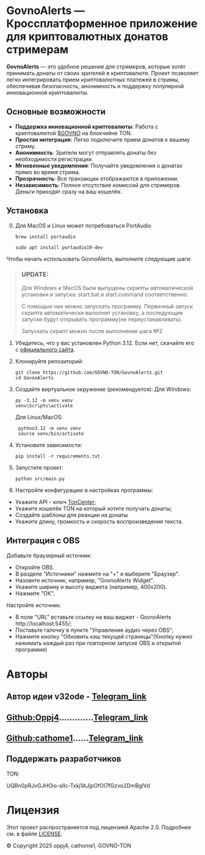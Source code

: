 # GovnoAlerts — Кроссплатформенное приложение для криптовалютных донатов стримерам

**GovnoAlerts** — это удобное решение для стримеров, которые хотят принимать донаты от своих зрителей в криптовалюте. Проект позволяет легко интегрировать прием криптовалютных платежей в стримы, обеспечивая безопасность, анонимность и поддержку  популярной инновационной криптовалюты.

## Основные возможности

- **Поддержка инновационной криптовалюты**: Работа с криптовалютой [$GOVNO](https://tonviewer.com/EQBlWgKnh_qbFYTXfKgGAQPxkxFsArDOSr9nlARSzydpNPwA) на блокчейне TON.
- **Простая интеграция**: Легко подключите прием донатов к вашему стриму.
- **Анонимность**: Зрители могут отправлять донаты без необходимости регистрации.
- **Мгновенные уведомления**: Получайте уведомления о донатах прямо во время стрима.
- **Прозрачность**: Все транзакции отображаются в приложении.
- **Независимость**: Полное отсутствие комиссий для стримеров. Деньги приходят сразу на ваш кошелёк.

## Установка
0. Для MacOS и Linux может потребоваться PortAudio
    ``` macos
    brew install portaudio
    ```
    ```linux
    sudo apt install portaudio19-dev
    ```

Чтобы начать использовать GovnoAlerts, выполните следующие шаги:

>### UPDATE:
>Для Windows и MacOS были выпущены скрипты автоматической установки и запуска: start.bat и start.command соответственно.
>
>С помощью них можно запускать программу. Первичный запуск скрипта автоматически выполнит установку, а последующие запуски будут открывать программу(не переустанавливать).
>
>Запускать скрипт можно после выполнения шага №2


1. Убедитесь, что у вас установлен Python 3.12. Если нет, скачайте его с [официального сайта](https://www.python.org/downloads/release/python-3129/).

2. Клонируйте репозиторий:
   ```
   git clone https://github.com/GOVNO-TON/GovnoAlerts.git
   cd GovnoAlerts
   ```

3. Создайте виртуальное окружение (рекомендуется):
    Для Windows:
    ```
    py -3.12 -m venv venv
    venv\Scripts\activate
    ```
    Для Linux/MacOS:    
   ```
    python3.12 -m venv venv
    source venv/bin/activate 

    ```
5. Установите зависимости:
    ```
    pip install -r requirements.txt
    ```
6. Запустите проект:

    ```
    python src/main.py
    ```
7. Настройте конфигурацию в настройках программы:
- Укажите API - ключ [TonCenter](https://t.me/toncenter);
- Укажите кошелёк TON на который хотите получать донаты;
- Создайте шаблоны для реакции на донаты
- Укажите длину, громкость и скорость воспроизведения текста.

## Интеграция с OBS
Добавьте браузерный источник:
- Откройте OBS.
- В разделе "Источники" нажмите на "+" и выберите "Браузер".
- Назовите источник, например, "GovnoAlerts Widget".
- Укажите ширину и высоту виджета (например, 400x200).
- Нажмите "ОК".

Настройте источник:
- В поле "URL" вставьте ссылку на ваш виджет - GovnoAlerts http://localhost:5455/;
- Поставьте галочку в пункте "Управление аудио через OBS";
- Нажмите кнопку "Обновить кэш текущей страницы"(Кнопку нужно нажимать каждый раз при повторном запуске OBS и открытой программе)

# Авторы
## Автор идеи v32ode - [Telegram_link](https://t.me/v32ode)
## [Github:Oppj4](https://github.com/oppj4).............[Telegram_link](https://t.me/LanArch1)
## [Github:cathome1](https://github.com/cathome1)......[Telegram_link](https://t.me/cathome)

## Поддержать разработчиков
TON:

UQBn0pRJvGJHOio-sIIc-Txkj1AJjpOfOI7fGzvo2DmBglVd

# Лицензия
Этот проект распространяется под лицензией Apache 2.0. Подробнее см. в файле [LICENSE](LICENSE).

© Copyright 2025 oppj4, cathome1, GOVNO-TON
